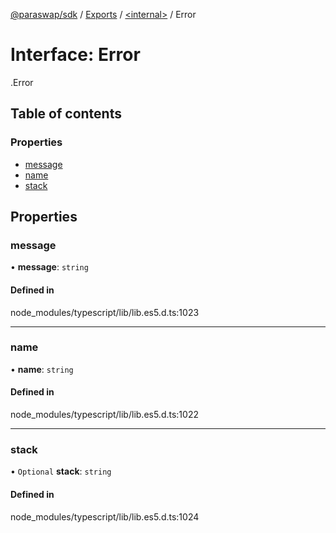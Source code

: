 [@paraswap/sdk](../README.md) / [Exports](../modules.md) / [<internal\>](../modules/internal_.md) / Error

# Interface: Error

[<internal>](../modules/internal_.md).Error

## Table of contents

### Properties

- [message](internal_.Error.md#message)
- [name](internal_.Error.md#name)
- [stack](internal_.Error.md#stack)

## Properties

### message

• **message**: `string`

#### Defined in

node_modules/typescript/lib/lib.es5.d.ts:1023

___

### name

• **name**: `string`

#### Defined in

node_modules/typescript/lib/lib.es5.d.ts:1022

___

### stack

• `Optional` **stack**: `string`

#### Defined in

node_modules/typescript/lib/lib.es5.d.ts:1024
